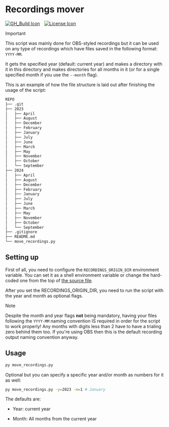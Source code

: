 # Recordings mover

[![GH_Build Icon]][GH_Build Status]&emsp;[![License Icon]][LICENSE]

[GH_Build Icon]: https://img.shields.io/github/actions/workflow/status/1git2clone/recordings-mover/pylint.yml?branch=main
[GH_Build Status]: https://github.com/1git2clone/recordings-mover/actions?query=branch%3Amaster
[License Icon]: https://img.shields.io/badge/license-MIT-blue.svg
[LICENSE]: LICENSE

> [!IMPORTANT]
> This script was mainly done for OBS-styled recordings but it can be used on
> any type of recordings which have files saved in the following format:
> `YYYY-MM`.

It gets the specified year (default: current year) and makes a directory with
it in this directory and makes directories for all months in it (or for a
single specified month if you use the `--month` flag).

This is an example of how the file structure is laid out after finishing the
usage of the script:

```txt
REPO
├── .git
├── 2023
│   ├── April
│   ├── August
│   ├── December
│   ├── February
│   ├── January
│   ├── July
│   ├── June
│   ├── March
│   ├── May
│   ├── November
│   ├── October
│   └── September
├── 2024
│   ├── April
│   ├── August
│   ├── December
│   ├── February
│   ├── January
│   ├── July
│   ├── June
│   ├── March
│   ├── May
│   ├── November
│   ├── October
│   └── September
├── .gitignore
├── README.md
└── move_recordings.py
```

## Setting up

First of all, you need to configure the `RECORDINGS_ORIGIN_DIR` environment
variable. You can set it as a shell environment variable or change the
hard-coded one from the top of [the source file](move_recordings.py).

After you set the RECORDINGS_ORIGIN_DIR, you need to run the script with the
year and month as optional flags.

> [!NOTE]
> Despite the month and year flags **not** being mandatory, having your files
> following the `YYYY-MM` naming convention IS required in order for the script
> to work properly! Any months with digits less than 2 have to have a trialing
> zero behind them too. If you're using OBS then this is the default recording
> output naming convention anyway.

## Usage

```sh
py move_recordings.py
```

Optional but you can specify a specific year and/or month as numbers for it as well:

```sh
py move_recordings.py -y=2023 -m=1 # January
```

The defaults are:

- Year: current year

- Month: All months from the current year
